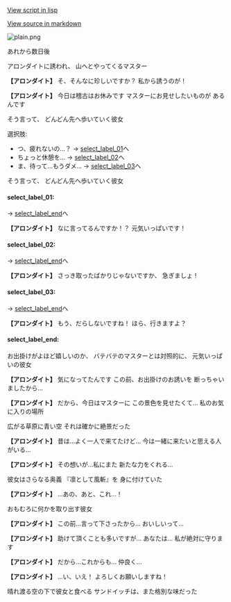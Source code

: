 [View script in lisp](../scripts/10072204.txt)

[View source in markdown](10072204.md)

![plain.png](../images/backgrounds/plain.png)

あれから数日後

アロンダイトに誘われ、
山へとやってくるマスター

**【アロンダイト】**
そ、そんなに珍しいですか？
私から誘うのが！

**【アロンダイト】**
今日は稽古はお休みです
マスターにお見せしたいものが
あるんです

そう言って、
どんどん先へ歩いていく彼女

選択肢:
- つ、疲れないの…？ → [select_label_01](#select_label_01)へ
- ちょっと休憩を… → [select_label_02](#select_label_02)へ
- ま、待って…もうダメ… → [select_label_03](#select_label_03)へ

そう言って、
どんどん先へ歩いていく彼女

#### select_label_01:
 → [select_label_end](#select_label_end)へ

**【アロンダイト】**
なに言ってるんですか！？
元気いっぱいです！

#### select_label_02:
 → [select_label_end](#select_label_end)へ

**【アロンダイト】**
さっき取ったばかりじゃないですか、
急ぎましょ！

#### select_label_03:
 → [select_label_end](#select_label_end)へ

**【アロンダイト】**
もう、だらしないですね！
ほら、行きますよ？

#### select_label_end:

お出掛けがよほど嬉しいのか、
バテバテのマスターとは対照的に、
元気いっぱいの彼女

**【アロンダイト】**
気になってたんです
この前、お出掛けのお誘いを
断っちゃいましたから…

**【アロンダイト】**
だから、今日はマスターに
この景色を見せたくて…
私のお気に入りの場所

広がる草原に青い空
それは確かに絶景だった

**【アロンダイト】**
昔は…よく一人で来てたけど…
今は一緒に来たいと思える人がいる…

**【アロンダイト】**
その想いが…私にまた
新たな力をくれる…

彼女はさらなる奥義
『凛として風斬』を
身に付けていた

**【アロンダイト】**
…あの、あと、これ…！

おもむろに何かを取り出す彼女

**【アロンダイト】**
この前…言って下さったから…
おいしいって…

**【アロンダイト】**
助けて頂くことも多いですが…
あなたは…
私が絶対に守ります

**【アロンダイト】**
だから…これからも…
仲良く…

**【アロンダイト】**
…い、いえ！
よろしくお願いしますね！

晴れ渡る空の下で彼女と食べる
サンドイッチは、また格別な味だった